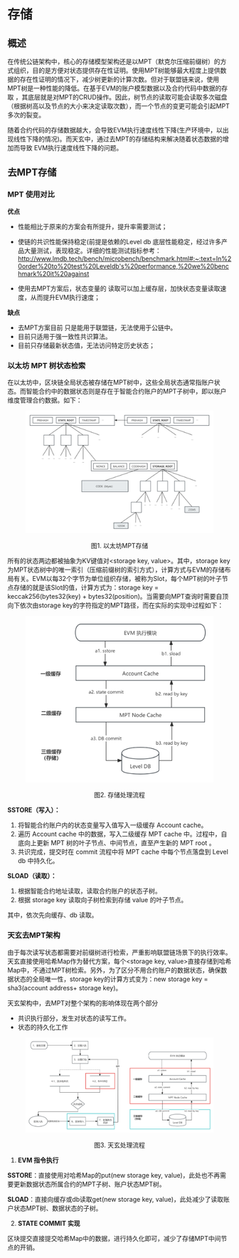 # 存储

## 概述

在传统公链架构中，核心的存储模型架构还是以MPT（默克尔压缩前缀树）的方式组织，目的是方便对状态提供存在性证明。使用MPT树能够最大程度上提供数据的存在性证明的情况下，减少树更新的计算次数。但对于联盟链来说，使用MPT树是一种性能的降低。在基于EVM的账户模型数据以及合约代码中数据的存取 ，其底层就是对MPT的CRUD操作。因此，树节点的读取可能会读取多次磁盘（根据树高以及节点的大小来决定读取次数），而一个节点的变更可能会引起MPT多次的裂变。

随着合约代码的存储数据越大，会导致EVM执行速度线性下降(生产环境中，以出现线性下降的情况)。而天玄中，通过去MPT的存储结构来解决随着状态数据的增加而导致 EVM执行速度线性下降的问题。
## 去MPT存储

### MPT 使用对比 <a href="#id5.4.4-cun-chu-mo-kuai-mpt-shi-yong-dui-bi" id="id5.4.4-cun-chu-mo-kuai-mpt-shi-yong-dui-bi"></a>

**优点**

* 性能相比于原来的方案会有所提升，提升率需要测试；

* 使链的共识性能保持稳定(前提是依赖的Level db 底层性能稳定，经过许多产品大量测试，表现稳定。详细的性能测试指标参考：http://www.lmdb.tech/bench/microbench/benchmark.html#:~:text=In%20order%20to%20test%20Leveldb's%20performance,%20we%20benchmark%20it%20against
* 使用去MPT方案后，状态变量的 读取可以加上缓存层，加快状态变量读取速度，从而提升EVM执行速度；

**缺点**

* 去MPT方案目前 只是能用于联盟链，无法使用于公链中。
* 目前只适用于强一致性共识算法。
* 目前只存储最新状态值，无法访问特定历史状态；

### 以太坊 MPT 树状态检索

在以太坊中，区块链全局状态被存储在MPT树中，这些全局状态通常指账户状态。而智能合约中的数据状态则是存在于智能合约账户的MPT子树中，即以账户维度管理合约数据。如下：

<div align="left">

<figure><img src="../../assets/以太坊MPT树.png" alt=""><figcaption align="middle"><p>图1. 以太坊MPT存储</p></figcaption></figure>

</div>

所有的状态两边都被抽象为KV键值对<storage key, value>。其中，storage key为MPT状态树中的唯一索引（压缩前缀树的索引方式），计算方式与EVM的存储布局有关。EVM以每32个字节为单位组织存储，被称为Slot，每个MPT树的叶子节点存储的就是该Slot的值，计算方式为：storage key = keccak256(bytes32(key) + bytes32(position)。当需要向MPT查询时需要自顶向下依次由storage key的字符指定的MPT路径，而在实际的实现中过程如下：

<div align="left">

<figure><img src="../../assets/EVM状态检索.png" alt=""><figcaption align="middle"><p>图2. 存储处理流程</p></figcaption></figure>

</div>

**SSTORE（写入）：**

1. 将智能合约账户内的状态变量写入值写入一级缓存 Account cache。
2. 遍历 Account cache 中的数据，写入二级缓存 MPT cache 中。过程中，自底向上更新 MPT 树的叶子节点、中间节点，直至产生新的 MPT root 。
3. 共识完成，提交时在 commit 流程中将 MPT cache 中每个节点落盘到 Level db 中持久化。

**SLOAD（读取）：**

1. 根据智能合约地址读取，读取合约账户的状态子树。
2. 根据 storage key 读取向子树检索到存储 value 的叶子节点。

其中，依次先向缓存、db 读取。

### 天玄去MPT架构 <a href="#id5.4.4-cun-chu-mo-kuai-tian-xuan-qu-mpt-jia-gou" id="id5.4.4-cun-chu-mo-kuai-tian-xuan-qu-mpt-jia-gou"></a>

由于每次读写状态都需要对前缀树进行检索，严重影响联盟链场景下的执行效率。天玄直接使用哈希Map作为替代方案，每个<storage key, value>直接存储到哈希Map中，不通过MPT树检索。另外，为了区分不用合约账户的数据状态，确保数据状态的全局唯一性，storage key的计算方式变为：new storage key = sha3(account address+ storage key)。

天玄架构中，去MPT对整个架构的影响体现在两个部分

* 共识执行部分，发生对状态的读写工作。
* 状态的持久化工作

<div align="left">

<figure><img src="../../assets/去MPT树执行.png" alt=""><figcaption align="middle"><p>图3. 天玄处理流程</p></figcaption></figure>

</div>

1. **EVM 指令执行**

**SSTORE**：直接使用对哈希Map的put(new storage key, value)，此处也不再需要更新数据状态所属合约的MPT子树、账户状态MPT树。

**SLOAD**：直接向缓存或db读取get(new storage key, value)，此处减少了读取账户状态MPT树、数据状态的子树。

2. **STATE COMMIT 实现**

 区块提交直接提交哈希Map中的数据，进行持久化即可，减少了存储MPT中间节点的开销。
